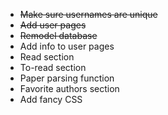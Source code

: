 - ~~Make sure usernames are unique~~
- ~~Add user pages~~
- ~~Remodel database~~
- Add info to user pages
- Read section
- To-read section
- Paper parsing function
- Favorite authors section
- Add fancy CSS
